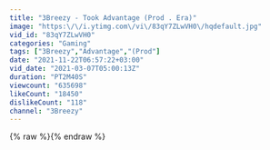 ```yaml
---
title: "3Breezy - Took Advantage (Prod . Era)"
image: "https:\/\/i.ytimg.com\/vi\/83qY7ZLwVH0\/hqdefault.jpg"
vid_id: "83qY7ZLwVH0"
categories: "Gaming"
tags: ["3Breezy","Advantage","(Prod"]
date: "2021-11-22T06:57:22+03:00"
vid_date: "2021-03-07T05:00:13Z"
duration: "PT2M40S"
viewcount: "635698"
likeCount: "18450"
dislikeCount: "118"
channel: "3Breezy"
---
```

{% raw %}{% endraw %}
